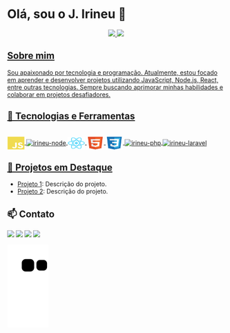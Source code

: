 # Olá, sou o J. Irineu 👋

<div align="center">
  <a href="https://github.com/joel-irineu">
  <img height="180em" src="https://github-readme-stats.vercel.app/api?username=Joel-Irineu&show_icons=true&theme=dracula&include_all_commits=true&count_private=true&title_color=29abe2&locale=pt-br"/>
  <img height="180em" src="https://github-readme-stats.vercel.app/api/top-langs/?username=Joel-Irineu&layout=compact&langs_count=7&theme=dracula&title_color=29abe2&locale=pt-br"/>
</div>

## Sobre mim

Sou apaixonado por tecnologia e programação. Atualmente, estou focado em aprender e desenvolver projetos utilizando JavaScript, Node.js, React, entre outras tecnologias. Sempre buscando aprimorar minhas habilidades e colaborar em projetos desafiadores.

## 🚀 Tecnologias e Ferramentas

<div style="display: inline_block"><br>
  <img align="center" alt="irineu-Js" height="30" width="40" src="https://raw.githubusercontent.com/devicons/devicon/master/icons/javascript/javascript-plain.svg">
  <img align="center" alt="irineu-node" height="30" width="40" src="https://cdn.jsdelivr.net/gh/devicons/devicon/icons/nodejs/nodejs-original.svg">
  <img align="center" alt="irineu-React" height="30" width="40" src="https://raw.githubusercontent.com/devicons/devicon/master/icons/react/react-original.svg">
  <img align="center" alt="irineu-HTML" height="30" width="40" src="https://raw.githubusercontent.com/devicons/devicon/master/icons/html5/html5-original.svg">
  <img align="center" alt="irineu-CSS" height="30" width="40" src="https://raw.githubusercontent.com/devicons/devicon/master/icons/css3/css3-original.svg">
  <img align="center" alt="irineu-php" height="40" width="50" src="https://cdn.jsdelivr.net/gh/devicons/devicon/icons/php/php-original.svg">
  <img align="center" alt="irineu-laravel" height="30" width="40" src="https://cdn.jsdelivr.net/gh/devicons/devicon/icons/laravel/laravel-plain.svg">
</div>

## 🌟 Projetos em Destaque

- [Projeto 1](https://github.com/joel-irineu/projeto1): Descrição do projeto.
- [Projeto 2](https://github.com/joel-irineu/projeto2): Descrição do projeto.

## 📫 Contato

<div> 
  <a href="https://instagram.com/joel.irineu" target="_blank"><img src="https://img.shields.io/badge/-Instagram-%23E4405F?style=for-the-badge&logo=instagram&logoColor=white" target="_blank"></a> 
  <a href="mailto:irineu.joel01@gmail.com"><img src="https://img.shields.io/badge/Gmail-D14836?style=for-the-badge&logo=gmail&logoColor=white" target="_blank"></a> 
  <a href="https://www.linkedin.com/in/j-irineuwd/" target="_blank"><img src="https://img.shields.io/badge/-LinkedIn-%230077B5?style=for-the-badge&logo=linkedin&logoColor=white" target="_blank"></a> 
  <a href="https://open.spotify.com/user/vbr88n87tacuh4g5uaur5f4lj" target="_blank"><img src="https://img.shields.io/badge/Spotify-1ED760?&style=for-the-badge&logo=spotify&logoColor=black" target="_blank"></a>
  
  ![Snake animation](https://github.com/joel-irineu/joel-irineu/blob/output/github-contribution-grid-snake.svg)
</div>
